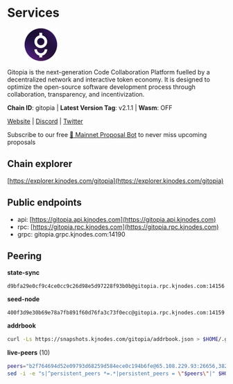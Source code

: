 # Services

<figure><img src="https://raw.githubusercontent.com/kj89/cosmos-images/main/logos/gitopia.png" alt=""><figcaption></figcaption></figure>

Gitopia is the next-generation Code Collaboration Platform fuelled by  a decentralized network and interactive token economy. It is designed  to optimize the open-source software development process through  collaboration, transparency, and incentivization.

**Chain ID**: gitopia | **Latest Version Tag**: v2.1.1 | **Wasm**: OFF

[Website](https://gitopia.com/) | [Discord](https://discord.gg/hFTXCGNYDZ) | [Twitter](https://twitter.com/gitopiaDAO)



Subscribe to our free [🤖 Mainnet Proposal Bot](https://t.me/kjnodes_proposal_bot) to never miss upcoming proposals


## Chain explorer
[https://explorer.kjnodes.com/gitopia](https://explorer.kjnodes.com/gitopia)

## Public endpoints

* api: [https://gitopia.api.kjnodes.com](https://gitopia.api.kjnodes.com)
* rpc: [https://gitopia.rpc.kjnodes.com](https://gitopia.rpc.kjnodes.com)
* grpc: gitopia.grpc.kjnodes.com:14190

## Peering

**state-sync**

```text
d9bfa29e0cf9c4ce0cc9c26d98e5d97228f93b0b@gitopia.rpc.kjnodes.com:14156
```

**seed-node**

```text
400f3d9e30b69e78a7fb891f60d76fa3c73f0ecc@gitopia.rpc.kjnodes.com:14159
```

**addrbook**
```bash
curl -Ls https://snapshots.kjnodes.com/gitopia/addrbook.json > $HOME/.gitopia/config/addrbook.json
```

**live-peers** (10)
```bash
peers="b2f764694d52e09793d68259d584ece0c194b6fe@65.108.229.93:26656,382a5558ebb8493ca2a8057c51bc1b598520cf60@65.108.126.21:26656,e8e6b032f408bcadc2e65f57c4376d91382104e8@135.181.209.55:26656,4adfa5889675e1e91ea4459e15ff4a0ba53e7828@65.108.224.156:19656,f9b892ea2e8ed8aa83f7b98e7e47371c23b01924@213.239.207.175:36656,5e8a5481a314430e24de0919e18ffae394c269f6@51.159.221.31:26656,4cf66531681c92f15c95c25bd1bff524f9dca35e@65.109.154.181:26656,ebc272824924ea1a27ea3183dd0b9ba713494f83@195.3.220.140:27036,a5233e4359a39e09d7b261c200cdc014bbef76ad@65.108.8.247:11356,d9bfa29e0cf9c4ce0cc9c26d98e5d97228f93b0b@65.109.88.38:14156"
sed -i -e "s|^persistent_peers *=.*|persistent_peers = \"$peers\"|" $HOME/.gitopia/config/config.toml
```
